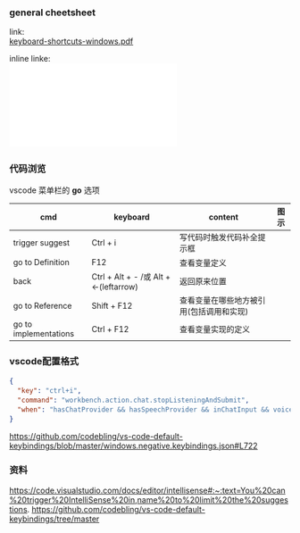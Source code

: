
### general cheetsheet

link:  
[keyboard-shortcuts-windows.pdf](https://code.visualstudio.com/shortcuts/keyboard-shortcuts-windows.pdf)

inline linke:  
![](keyboard-shortcuts-windows.pdf)


### 代码浏览

vscode 菜单栏的 **go** 选项

| cmd                   | keyboard                              | content               | 图示  |
| --------------------- | ------------------------------------- | --------------------- | --- |
| trigger suggest       | Ctrl + i                              | 写代码时触发代码补全提示框         |     |
| go to Definition      | F12                                   | 查看变量定义                |     |
| back                  | Ctrl + Alt + - /或 Alt + <-(leftarrow) | 返回原来位置                |     |
| go to Reference       | Shift + F12                           | 查看变量在哪些地方被引用(包括调用和实现) |     |
| go to implementations | Ctrl + F12                            | 查看变量实现的定义             |     |

### vscode配置格式

```json
{
  "key": "ctrl+i",
  "command": "workbench.action.chat.stopListeningAndSubmit",
  "when": "hasChatProvider && hasSpeechProvider && inChatInput && voiceChatInProgress || hasChatProvider && hasSpeechProvider && inlineChatFocused && voiceChatInProgress"
}
```

https://github.com/codebling/vs-code-default-keybindings/blob/master/windows.negative.keybindings.json#L722


### 资料

https://code.visualstudio.com/docs/editor/intellisense#:~:text=You%20can%20trigger%20IntelliSense%20in,name%20to%20limit%20the%20suggestions.
https://github.com/codebling/vs-code-default-keybindings/tree/master